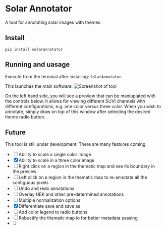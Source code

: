 # Solar Annotator

A tool for annotating solar images with themes. 

## Install
```pip install solarannotator```

## Running and uasage
Execute from the terminal after installing:
```SolarAnnotator```

This launches the main software:
![Screenshot of tool](https://github.com/jmbhughes/solarannotator/blob/master/screenshot.png)

On the left hand side, you will see a preview that can be maniuplated with the controls below. 
It allows for viewing different SUVI channels with different configurations, e.g. one color versus three color. 
When you wish to annotate, simply draw on top of this window after selecting the 
desired theme radio button. 

## Future
This tool is still under development. There are many features coming. 
- [ ] Ability to scale a single color image
- [x] Ability to scale in a three color image   
- [ ] Right click on a region in the thematic map and see its boundary in the preview
- [ ] Left click on a region in the thematic map to re-annotate all the contiguous pixels
- [ ] Undo and redo annotations
- [ ] Overlay HEK and other pre-determined annotations
- [ ] Multiple normalization options
- [x] Differentiate save and save as
- [ ] Add color legend to radio buttons
- [ ] Robustify the thematic map io for better metadata passing
- [ ] 